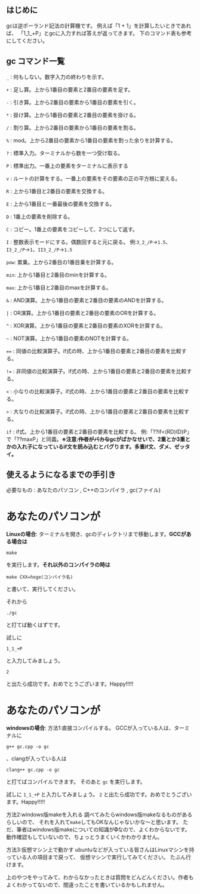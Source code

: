 ## はじめに
gcは逆ポーランド記法の計算機です。
例えば「1 + 1」を計算したいときであれば、
「1_1_+P」とgcに入力すれば答えが返ってきます。
下のコマンド表も参考にしてください。

## gc コマンド一覧

` _ `  : 何もしない。数字入力の終わりを示す。

` + `  : 足し算。上から1番目の要素と2番目の要素を足す。 

` - `  : 引き算。上から2番目の要素から1番目の要素を引く。

` * `  : 掛け算。上から1番目の要素と2番目の要素を掛ける。

` / `  : 割り算。上から2番目の要素から1番目の要素を割る。

` % `  : mod。上から2番目の要素から1番目の要素を割った余りを計算する。

` ? `  : 標準入力。ターミナルから数を一つ受け取る。

` P `  : 標準出力。一番上の要素をターミナルに表示する

` v `  : ルートの計算をする。一番上の要素をその要素の正の平方根に変える。

` R `  : 上から1番目と2番目の要素を交換する。

` E `  : 上から1番目と一番最後の要素を交換する。

` D `  : 1番上の要素を削除する。

` C `  : コピー。1番上の要素をコピーして、2つにして返す。

` I `  : 整数表示モードにする。偶数回すると元に戻る。
		例:`3_2_/P`→`1.5`、`I3_2_/P`→`1`、`II3_2_/P`→`1.5`

` pow `: 累乗。上から2番目の1番目乗を計算する。

` min `: 上から1番目と2番目のminを計算する。

` max `: 上から1番目と2番目のmaxを計算する。

` & `  : AND演算。上から1番目の要素と2番目の要素のANDを計算する。

` | `  : OR演算。上から1番目の要素と2番目の要素のORを計算する。

` ^ `  : XOR演算。上から1番目の要素と2番目の要素のXORを計算する。

` ~ `  : NOT演算。上から1番目の要素のNOTを計算する。

` == ` : 同値の比較演算子。if式の時、上から1番目の要素と2番目の要素を比較する。

` != ` : 非同値の比較演算子。if式の時、上から1番目の要素と2番目の要素を比較する。

` < `  : 小なりの比較演算子。if式の時、上から1番目の要素と2番目の要素を比較する。

` > `  : 大なりの比較演算子。if式の時、上から1番目の要素と2番目の要素を比較する。

` if ` : if式。上から1番目の要素と2番目の要素を比較する。
		例:「??if<(RD)(D)P」で「??maxP」と同義。**※注意:~~作者がバカな~~gcがばかなせいで、2重とか3重とかの入れ子になっているif文を読み込むとバグります。多重if文、ダメ、ゼッタイ。**




## 使えるようになるまでの手引き
必要なもの : あなたのパソコン , C++のコンパイラ , gc(ファイル)

# あなたのパソコンが
**Linuxの場合**:
 ターミナルを開き、gcのディレクトリまで移動します。**GCCがある場合は**

`make`

を実行します。**それ以外のコンパイラの時は**

`make CXX=hoge(コンパイラ名)`

と書いて、実行してください。

  それから

`./gc`

と打てば動くはずです。
 
 試しに

`1_1_+P`

と入力してみましょう。

`2`

と出たら成功です。おめでとうございます。Happy!!!!!



# あなたのパソコンが
**windowsの場合**: 
 方法1:直接コンパイルする。
  GCCが入っている人は、ターミナルに

`g++ gc.cpp -o gc`

、clangが入っている人は

`clang++ gc.cpp -o gc`

と打てばコンパイルできます。
  そのあと
   `gc`
  を実行します。

 試しに
  `1_1_+P`
 と入力してみましょう。
  `2`
 と出たら成功です。おめでとうございます。Happy!!!!!

 方法2:windows版makeを入れる
  調べてみたらwindows版makeなるものがあるらしいので、
  それを入れて`make`してもOKなんじゃないかな～と思います。
  ただ、筆者はwindows版makeについての知識が**0**なので、よくわからないです。
  動作確認もしていないので、ちょっとうまくいくかわかりません。

 方法3:仮想マシン上で動かす
  ubuntuなどが入っている皆さんはLinuxマシンを持っている人の項目まで戻って、
  仮想マシンで実行してみてください。
  たぶん行けます。

上のやつをやってみて、わからなかったときは質問をどんどんください。作者もよくわかってないので、間違ったことを書いているかもしれません。
